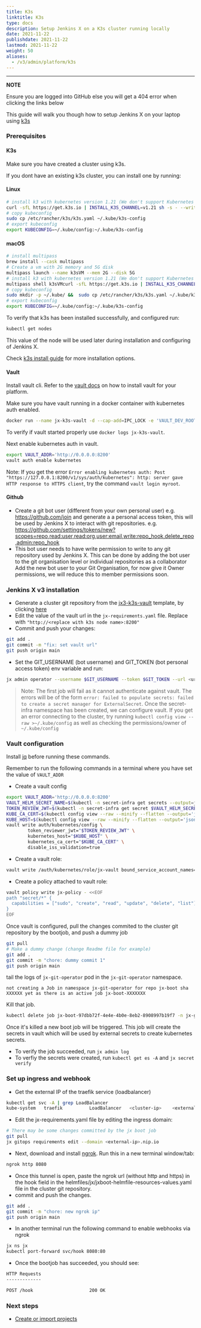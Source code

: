 ```yaml
---
title: K3s
linktitle: K3s
type: docs
description: Setup Jenkins X on a K3s cluster running locally
date: 2021-11-22
publishdate: 2021-11-22
lastmod: 2021-11-22
weight: 50
aliases:
  - /v3/admin/platform/k3s
---
```


---

**NOTE**

Ensure you are logged into GitHub else you will get a 404 error when clicking the links below

This guide will walk you though how to setup Jenkins X on your laptop using [k3s](https://k3s.io/)

### Prerequisites

#### K3s

Make sure you have created a cluster using k3s.

If you dont have an existing k3s cluster, you can install one by running:

#### Linux
```bash
# install k3 with kubernetes version 1.21 (We don't support Kubernetes 1.22+ yet)
curl -sfL https://get.k3s.io | INSTALL_K3S_CHANNEL=v1.21 sh -s - --write-kubeconfig-mode 644
# copy kubeconfig
sudo cp /etc/rancher/k3s/k3s.yaml ~/.kube/k3s-config
# export kubeconfig
export KUBECONFIG=~/.kube/config:~/.kube/k3s-config
```

#### macOS
```bash
# install multipass
brew install --cask multipass
# Create a vm with 2G memory and 5G disk
multipass launch --name k3sVM --mem 2G --disk 5G
# install k3 with kubernetes version 1.21 (We don't support Kubernetes 1.22+ yet)
multipass shell k3sVMcurl -sfL https://get.k3s.io | INSTALL_K3S_CHANNEL=v1.21 sh -s - --write-kubeconfig-mode 644
# copy kubeconfig
sudo mkdir -p ~/.kube/ &&  sudo cp /etc/rancher/k3s/k3s.yaml ~/.kube/k3s-config
# export kubeconfig
export KUBECONFIG=~/.kube/config:~/.kube/k3s-config
```

To verify that k3s has been installed successfully, and configured run:

```bash
kubectl get nodes
```

This value of the node will be used later during installation and configuring of Jenkins X.

Check [k3s install guide](https://rancher.com/docs/k3s/latest/en/installation/) for more installation options.

#### Vault

Install vault cli.
Refer to the [vault docs](https://www.vaultproject.io/docs/install) on how to install vault for your platform.

Make sure you have vault running in a docker container with kubernetes auth enabled.

```bash
docker run --name jx-k3s-vault -d --cap-add=IPC_LOCK -e 'VAULT_DEV_ROOT_TOKEN_ID=myroot' -e 'VAULT_DEV_LISTEN_ADDRESS=0.0.0.0:8200' --net host vault:latest
```

To verify if vault started properly use `docker logs jx-k3s-vault`.

Next enable kubernetes auth in vault.

```bash
export VAULT_ADDR='http://0.0.0.0:8200'
vault auth enable kubernetes
```
Note: If you get the error `Error enabling kubernetes auth: Post "https://127.0.0.1:8200/v1/sys/auth/kubernetes": http: server gave HTTP response to HTTPS client`, try the command `vault login myroot`.

#### Github

- Create a git bot user (different from your own personal user) e.g. https://github.com/join and generate a a personal access token, this will be used by Jenkins X to interact with git repositories. e.g. https://github.com/settings/tokens/new?scopes=repo,read:user,read:org,user:email,write:repo_hook,delete_repo,admin:repo_hook
- This bot user needs to have write permission to write to any git repository used by Jenkins X. This can be done by adding the bot user to the git organisation level or individual repositories as a collaborator Add the new bot user to your Git Organisation, for now give it Owner permissions, we will reduce this to member permissions soon.

### Jenkins X v3 installation

- Generate a cluster git repository from the [jx3-k3s-vault](https://github.com/jx3-gitops-repositories/jx3-k3s-vault) template, by clicking [here](https://github.com/jx3-gitops-repositories/jx3-k3s-vault/generate)
- Edit the value of the vault url in the `jx-requirements.yaml` file.
  Replace with `"http://<replace with k3s node name>:8200"`
- Commit and push your changes:

```bash
git add .
git commit -m "fix: set vault url"
git push origin main
```

- Set the GIT_USERNAME (bot username) and GIT_TOKEN (bot personal access token) env variable and run:

```bash
jx admin operator --username $GIT_USERNAME --token $GIT_TOKEN --url <url of the cluster git repo> --set "jxBootJobEnvVarSecrets.EXTERNAL_VAULT=\"true\"" --set "jxBootJobEnvVarSecrets.VAULT_ADDR=http://<replace with k3s node name>:8200"
```

> Note: The first job will fail as it cannot authenticate against vault.
> The errors will be of the form `error: failed to populate secrets: failed to create a secret manager for ExternalSecret`.
> Once the secret-infra namespace has been created, we can configure vault.
> If you get an error connecting to the cluster, try running `kubectl config view --raw >~/.kube/config` as well as checking the permissions/owner of `~/.kube/config`
### Vault configuration

Install [jq](https://stedolan.github.io/jq/download/) before running these commands.

Remember to run the following commands in a terminal where you have set the value of `VAULT_ADDR`

- Create a vault config

```bash
export VAULT_ADDR='http://0.0.0.0:8200'
VAULT_HELM_SECRET_NAME=$(kubectl -n secret-infra get secrets --output=json | jq -r '.items[].metadata | select(.name|startswith("kubernetes-external-secrets-token-")).name')
TOKEN_REVIEW_JWT=$(kubectl -n secret-infra get secret $VAULT_HELM_SECRET_NAME --output='go-template={{ .data.token }}' | base64 --decode)
KUBE_CA_CERT=$(kubectl config view --raw --minify --flatten --output='jsonpath={.clusters[].cluster.certificate-authority-data}' | base64 --decode)
KUBE_HOST=$(kubectl config view --raw --minify --flatten --output='jsonpath={.clusters[].cluster.server}')
vault write auth/kubernetes/config \
        token_reviewer_jwt="$TOKEN_REVIEW_JWT" \
        kubernetes_host="$KUBE_HOST" \
        kubernetes_ca_cert="$KUBE_CA_CERT" \
        disable_iss_validation=true
```

- Create a vault role:

```bash
vault write /auth/kubernetes/role/jx-vault bound_service_account_names='*' bound_service_account_namespaces=secret-infra token_policies=jx-policy token_no_default_policy=true disable_iss_validation=true
```

- Create a policy attached to vault role:

```bash
vault policy write jx-policy - <<EOF
path "secret/*" {
  capabilities = ["sudo", "create", "read", "update", "delete", "list"]
}
EOF
```

Once vault is configured, pull the changes commited to the cluster git repository by the bootjob, and push a dummy job

```bash
git pull
# Make a dummy change (change Readme file for example)
git add .
git commit -m "chore: dummy commit 1"
git push origin main
```

tail the logs of `jx-git-operator` pod in the `jx-git-operator` namespace.

```
not creating a Job in namespace jx-git-operator for repo jx-boot sha XXXXXX yet as there is an active job jx-boot-XXXXXXX
```

Kill that job.

```bash
kubectl delete job jx-boot-97dbb72f-4e4e-4b0e-8eb2-8908997b19f7 -n jx-git-operator
```

Once it's killed a new boot job will be triggered.
This job will create the secrets in vault which will be used by external secrets to create kubernetes secrets.

- To verify the job succeeded, run `jx admin log`
- To verfiy the secrets were created, run `kubectl get es -A` and `jx secret verify`

### Set up ingress and webhook

- Get the external IP of the traefik service (loadbalancer)

```bash
kubectl get svc -A | grep LoadBalancer
kube-system   traefik          LoadBalancer   <cluster-ip>    <external-ip>    80:31123/TCP,443:31783/TCP   40m
```

- Edit the jx-requirements.yaml file by editing the ingress domain:

```bash
# There may be some changes committed by the jx boot job
git pull
jx gitops requirements edit --domain <external-ip>.nip.io
```

- Next, download and install [ngrok](https://ngrok.com/). Run this in a new terminal window/tab:

```bash
ngrok http 8080
```

- Once this tunnel is open, paste the ngrok url (without http and https) in the hook field in the helmfiles/jx/jxboot-helmfile-resources-values.yaml file in the cluster git repository.
- commit and push the changes.

```bash
git add .
git commit -m "chore: new ngrok ip"
git push origin main
```

- In another terminal run the following command to enable webhooks via ngrok

```bash
jx ns jx
kubectl port-forward svc/hook 8080:80
```

- Once the bootjob has succeeded, you should see:

```bash
HTTP Requests
-------------

POST /hook                     200 OK
```

### Next steps

- <a href="/v3/develop/create-project/" class="btn bg-primary text-light">Create or import projects</a>
